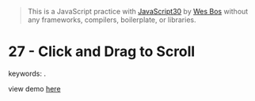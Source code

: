 > This is a JavaScript practice with [JavaScript30](https://javascript30.com/) by [Wes Bos](https://github.com/wesbos) without any frameworks, compilers, boilerplate, or libraries.

# 27 - Click and Drag to Scroll
keywords: .

view demo [here](https://gnovo.github.io/JS30/27-Click_and_Drag_to_Scroll/index.html)